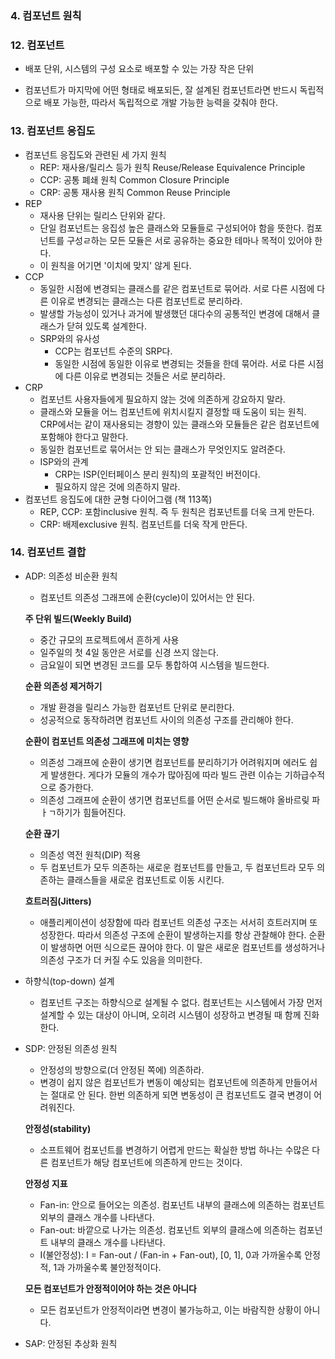 ### 4. 컴포넌트 원칙

### 12. 컴포넌트

- 배포 단위, 시스템의 구성 요소로 배포할 수 있는 가장 작은 단위

- 컴포넌트가 마지막에 어떤 형태로 배포되든, 잘 설계된 컴포넌트라면 반드시 독립적으로 배포 가능한, 따라서 독립적으로 개발 가능한 능력을 갖춰야 한다.

  

### 13. 컴포넌트 응집도

- 컴포넌트 응집도와 관련된 세 가지 원칙
  - REP: 재사용/릴리스 등가 원칙 Reuse/Release Equivalence Principle
  - CCP: 공통 폐쇄 원칙 Common Closure Principle
  - CRP: 공통 재사용 원칙 Common Reuse Principle
- REP
  - 재사용 단위는 릴리스 단위와 같다.
  - 단일 컴포넌트는 응집성 높은 클래스와 모듈들로 구성되어야 함을 뜻한다. 컴포넌트를 구성ㄹ하는 모든 모듈은 서로 공유하는 중요한 테마나 목적이 있어야 한다.
  - 이 원칙을 어기면 '이치에 맞지' 않게 된다.
- CCP
  - 동일한 시점에 변경되는 클래스를 같은 컴포넌트로 묶어라. 서로 다른 시점에 다른 이유로 변경되는 클래스는 다른 컴포넌트로 분리하라.
  - 발생할 가능성이 있거나 과거에 발생했던 대다수의 공통적인 변경에 대해서 클래스가 닫혀 있도록 설계한다.
  - SRP와의 유사성
    - CCP는 컴포넌트 수준의 SRP다.
    - 동일한 시점에 동일한 이유로 변경되는 것들을 한데 묶어라. 서로 다른 시점에 다른 이유로 변경되는 것들은 서로 분리하라.
- CRP
  - 컴포넌트 사용자들에게 필요하지 않는 것에 의존하게 강요하지 말라.
  - 클래스와 모듈을 어느 컴포넌트에 위치시킬지 결정할 때 도움이 되는 원칙. CRP에서는 같이 재사용되는 경향이 있는 클래스와 모듈들은 같은 컴포넌트에 포함해야 한다고 말한다.
  - 동일한 컴포넌트로 묶어서는 안 되는 클래스가 무엇인지도 알려준다.
  - ISP와의 관계
    - CRP는 ISP(인터페이스 분리 원칙)의 포괄적인 버전이다.
    - 필요하지 않은 것에 의존하지 말라.
- 컴포넌트 응집도에 대한 균형 다이어그램 (책 113쪽)
  - REP, CCP: 포함inclusive 원칙. 즉 두 원칙은 컴포넌트를 더욱 크게 만든다.
  - CRP: 배제exclusive 원칙. 컴포넌트를 더욱 작게 만든다.



### 14. 컴포넌트 결합

- ADP: 의존성 비순환 원칙

  - 컴포넌트 의존성 그래프에 순환(cycle)이 있어서는 안 된다.

  **주 단위 빌드(Weekly Build)**

  - 중간 규모의 프로젝트에서 흔하게 사용
  - 일주일의 첫 4일 동안은 서로를 신경 쓰지 않는다.
  - 금요일이 되면 변경된 코드를 모두 통합하여 시스템을 빌드한다.

  **순환 의존성 제거하기**

  - 개발 환경을 릴리스 가능한 컴포넌트 단위로 분리한다.
  - 성공적으로 동작하려면 컴포넌트 사이의 의존성 구조를 관리해야 한다.

  **순환이 컴포넌트 의존성 그래프에 미치는 영향**

  - 의존성 그래프에 순환이 생기면 컴포넌트를 분리하기가 어려워지며 에러도 쉽게 발생한다. 게다가 모듈의 개수가 많아짐에 따라 빌드 관련 이슈는 기하급수적으로 증가한다.
  - 의존성 그래프에 순환이 생기면 컴포넌트를 어떤 순서로 빌드해야 올바르맂 파ㅏㄱ하기가 힘들어진다.
  
  **순환 끊기**
  
  - 의존성 역전 원칙(DIP) 적용
  - 두 컴포넌트가 모두 의존하는 새로운 컴포넌트를 만들고, 두 컴포넌트라 모두 의존하는 클래스들을 새로운 컴포넌트로 이동 시킨다.
  
  **흐트러짐(Jitters)**
  
  - 애플리케이션이 성장함에 따라 컴포넌트 의존성 구조는 서서히 흐트러지며 또 성장한다. 따라서 의존성 구조에 순환이 발생하는지를 항상 관찰해야 한다. 순환이 발생하면 어떤 식으로든 끊어야 한다. 이 말은 새로운 컴포넌트를 생성하거나 의존성 구조가 더 커질 수도 있음을 의미한다.
  
- 하향식(top-down) 설계

  - 컴포넌트 구조는 하향식으로 설계될 수 없다. 컴포넌트는 시스템에서 가장 먼저 설계할 수 있는 대상이 아니며, 오히려 시스템이 성장하고 변경될 때 함께 진화한다.

- SDP: 안정된 의존성 원칙

  - 안정성의 방향으로(더 안정된 쪽에) 의존하라.
  - 변경이 쉽지 않은 컴포넌트가 변동이 예상되는 컴포넌트에 의존하게 만들어서는 절대로 안 된다. 한번 의존하게 되면 변동성이 큰 컴포넌트도 결국 변경이 어려워진다.

  **안정성(stability)**

  - 소프트웨어 컴포넌트를 변경하기 어렵게 만드는 확실한 방법 하나는 수많은 다른 컴포넌트가 해당 컴포넌트에 의존하게 만드는 것이다.

  **안정성 지표**

  - Fan-in: 안으로 들어오는 의존성. 컴포넌트 내부의 클래스에 의존하는 컴포넌트 외부의 클래스 개수를 나타낸다.
  - Fan-out: 바깥으로 나가는 의존성. 컴포넌트 외부의 클래스에 의존하는 컴포넌트 내부의 클래스 개수를 나타낸다.
  - I(불안정성): I = Fan-out / (Fan-in + Fan-out), [0, 1], 0과 가까울수록 안정적, 1과 가까울수록 불안정적이다.

  **모든 컴포넌트가 안정적이어야 하는 것은 아니다**

  - 모든 컴포넌트가 안정적이라면 변경이 불가능하고, 이는 바람직한 상황이 아니다.

- SAP: 안정된 추상화 원칙